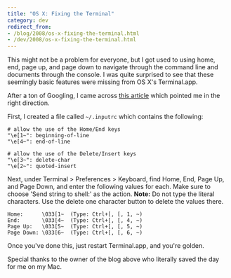 ```yaml
---
title: "OS X: Fixing the Terminal"
category: dev
redirect_from:
- /blog/2008/os-x-fixing-the-terminal.html
- /dev/2008/os-x-fixing-the-terminal.html
---
```


This might not be a problem for everyone, but I got used to using home, end,
page up, and page down to navigate through the command line and documents
through the console. I was quite surprised to see that these seemingly basic
features were missing from OS X's Terminal.app.

After a ton of Googling, I came across
[this article](http://tech.inhelsinki.nl/gnu_developement_under_mac_os_x/)
which pointed me in the right direction.

First, I created a file called `~/.inputrc` which contains the following:

    # allow the use of the Home/End keys
    "\e[1~": beginning-of-line
    "\e[4~": end-of-line

    # allow the use of the Delete/Insert keys
    "\e[3~": delete-char
    "\e[2~": quoted-insert

Next, under Terminal &gt; Preferences &gt; Keyboard, find Home, End, Page Up,
and Page Down, and enter the following values for each. Make sure to choose
'Send string to shell:' as the action. **Note:** Do not type the literal
characters. Use the delete one character button to delete the values there.

    Home:      \033[1~  (Type: Ctrl+[, [, 1, ~)
    End:       \033[4~  (Type: Ctrl+[, [, 4, ~)
    Page Up:   \033[5~  (Type: Ctrl+[, [, 5, ~)
    Page Down: \033[6~  (Type: Ctrl+[, [, 6, ~)

Once you've done this, just restart Terminal.app, and you're golden.

Special thanks to the owner of the blog above who literally saved the day for
me on my Mac.
